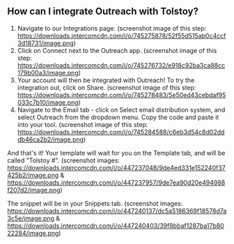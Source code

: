 ## How can I integrate Outreach with Tolstoy?

1. Navigate to our Integrations page. (screenshot image of this step: https://downloads.intercomcdn.com/i/o/745275878/52f55d515ab0c4ccf3d18731/image.png)
2. Click on Connect next to the Outreach app. (screenshot image of this step: https://downloads.intercomcdn.com/i/o/745276732/e918c92ba3ca88cc179b00a3/image.png)
3. Your account will then be integrated with Outreach! To try the integration out, click on Share. (screenshot image of this step: https://downloads.intercomcdn.com/i/o/745278483/5e50ed43cebdaf95033c7b10/image.png)
4. Navigate to the Email tab - click on Select email distribution system, and select Outreach from the dropdown menu. Copy the code and paste it into your tool. (screenshot image of this step: https://downloads.intercomcdn.com/i/o/745284588/c6eb3d54c8d02dddb46ca2b2/image.png)

And that's it! Your template will wait for you on the Template tab, and will be called "Tolstoy #". (screenshot images: https://downloads.intercomcdn.com/i/o/447237048/9de4ed331e152240f37425b2/image.png & https://downloads.intercomcdn.com/i/o/447237957/9de7ea90d20e494988f207d2/image.png)

The snippet will be in your Snippets tab. (screenshot images: https://downloads.intercomcdn.com/i/o/447240137/dc5a5186369f18578d7a3c5e/image.png & https://downloads.intercomcdn.com/i/o/447240403/39f8bbaf1287ba17b8022284/image.png)
